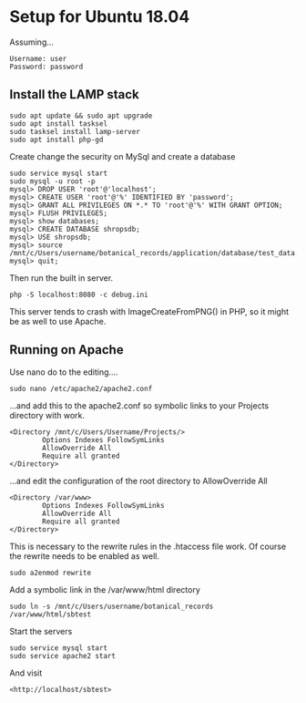 # Setup for Ubuntu 18.04

Assuming...

    Username: user
    Password: password

## Install the LAMP stack

    sudo apt update && sudo apt upgrade
    sudo apt install tasksel
    sudo tasksel install lamp-server
    sudo apt install php-gd

Create change the security on MySql and create a database

    sudo service mysql start
    sudo mysql -u root -p
    mysql> DROP USER 'root'@'localhost';
    mysql> CREATE USER 'root'@'%' IDENTIFIED BY 'password';
    mysql> GRANT ALL PRIVILEGES ON *.* TO 'root'@'%' WITH GRANT OPTION;
    mysql> FLUSH PRIVILEGES;
    mysql> show databases;
    mysql> CREATE DATABASE shropsdb;
    mysql> USE shropsdb;
    mysql> source /mnt/c/Users/username/botanical_records/application/database/test_data.sql;
    mysql> quit;

Then run the built in server.

    php -S localhost:8080 -c debug.ini

This server tends to crash with ImageCreateFromPNG() in PHP, so it might be as well to use Apache.

## Running on Apache

Use nano do to the editing….

	sudo nano /etc/apache2/apache2.conf

...and add this to the apache2.conf so symbolic links to your Projects directory with work.

    <Directory /mnt/c/Users/Username/Projects/>
            Options Indexes FollowSymLinks
            AllowOverride All
            Require all granted
    </Directory>

...and edit the configuration of the root directory to AllowOverride All

    <Directory /var/www>
            Options Indexes FollowSymLinks
            AllowOverride All
            Require all granted
    </Directory>

This is necessary to the rewrite rules in the .htaccess file work.  Of course the rewrite needs to be enabled as well.

    sudo a2enmod rewrite

Add a symbolic link in the /var/www/html directory

    sudo ln -s /mnt/c/Users/username/botanical_records /var/www/html/sbtest

Start the servers

    sudo service mysql start
    sudo service apache2 start

And visit

    <http://localhost/sbtest>
